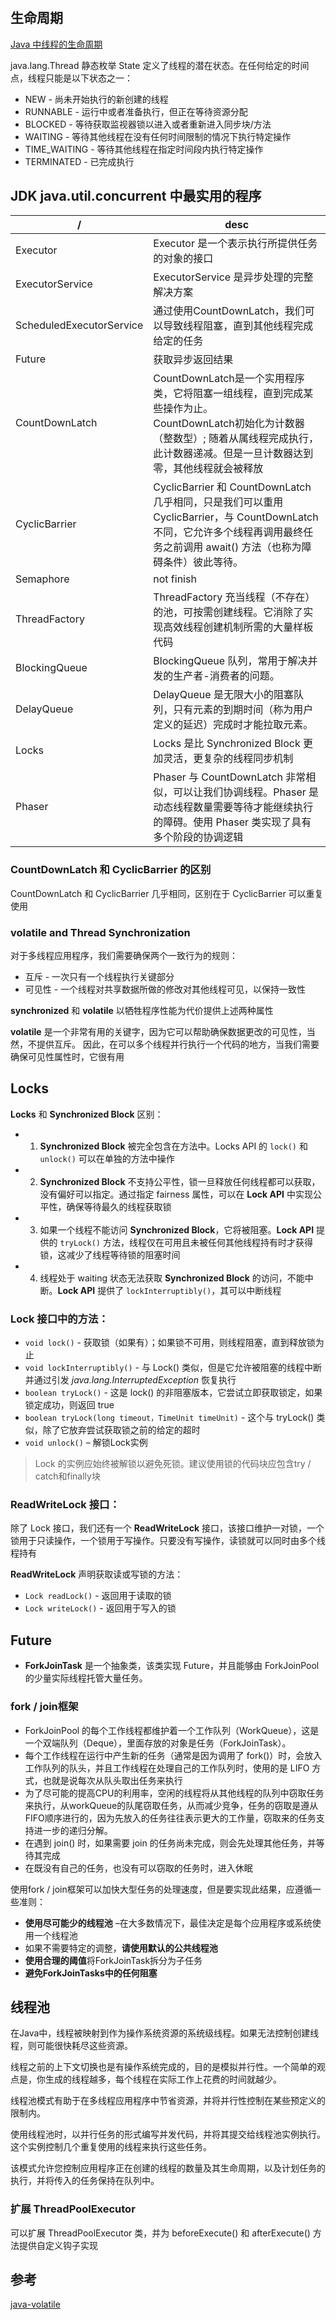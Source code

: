 # 
## 生命周期
[Java 中线程的生命周期](https://www.baeldung.com/java-thread-lifecycle)

java.lang.Thread 静态枚举 State 定义了线程的潜在状态。在任何给定的时间点，线程只能是以下状态之一：

- NEW - 尚未开始执行的新创建的线程
- RUNNABLE - 运行中或者准备执行，但正在等待资源分配
- BLOCKED - 等待获取监视器锁以进入或者重新进入同步块/方法
- WAITING - 等待其他线程在没有任何时间限制的情况下执行特定操作
- TIME_WAITING - 等待其他线程在指定时间段内执行特定操作
- TERMINATED - 已完成执行

## JDK java.util.concurrent 中最实用的程序

/| desc
---|---
Executor | Executor 是一个表示执行所提供任务的对象的接口
ExecutorService | ExecutorService 是异步处理的完整解决方案
ScheduledExecutorService | 通过使用CountDownLatch，我们可以导致线程阻塞，直到其他线程完成给定的任务
Future | 获取异步返回结果
CountDownLatch | CountDownLatch是一个实用程序类，它将阻塞一组线程，直到完成某些操作为止。<br />CountDownLatch初始化为计数器（整数型）; 随着从属线程完成执行，此计数器递减。但是一旦计数器达到零，其他线程就会被释放
CyclicBarrier | CyclicBarrier 和 CountDownLatch 几乎相同，只是我们可以重用 CyclicBarrier，与 CountDownLatch 不同，它允许多个线程再调用最终任务之前调用 await() 方法（也称为障碍条件）彼此等待。
Semaphore | not finish
ThreadFactory | ThreadFactory 充当线程（不存在）的池，可按需创建线程。它消除了实现高效线程创建机制所需的大量样板代码
BlockingQueue | BlockingQueue 队列，常用于解决并发的生产者-消费者的问题。
DelayQueue | DelayQueue 是无限大小的阻塞队列，只有元素的到期时间（称为用户定义的延迟）完成时才能拉取元素。
Locks | Locks 是比 Synchronized Block 更加灵活，更复杂的线程同步机制
Phaser | Phaser 与 CountDownLatch 非常相似，可以让我们协调线程。Phaser 是动态线程数量需要等待才能继续执行的障碍。使用 Phaser 类实现了具有多个阶段的协调逻辑

### CountDownLatch 和 CyclicBarrier 的区别
CountDownLatch 和 CyclicBarrier 几乎相同，区别在于 CyclicBarrier 可以重复使用

### volatile and Thread Synchronization

对于多线程应用程序，我们需要确保两个一致行为的规则：

- 互斥 - 一次只有一个线程执行关键部分
- 可见性 - 一个线程对共享数据所做的修改对其他线程可见，以保持一致性

**synchronized** 和 **volatile** 以牺牲程序性能为代价提供上述两种属性

**volatile** 是一个非常有用的关键字，因为它可以帮助确保数据更改的可见性，当然，不提供互斥。
因此，在可以多个线程并行执行一个代码的地方，当我们需要确保可见性属性时，它很有用


## Locks
**Locks** 和 **Synchronized Block** 区别：
- 1. **Synchronized Block** 被完全包含在方法中。Locks API 的 `lock()` 和 `unlock()` 可以在单独的方法中操作
- 2. **Synchronized Block** 不支持公平性，锁一旦释放任何线程都可以获取，没有偏好可以指定。通过指定 fairness 属性，可以在 **Lock API** 中实现公平性，确保等待最久的线程获取锁
- 3. 如果一个线程不能访问 **Synchronized Block**，它将被阻塞。**Lock API** 提供的 `tryLock()` 方法，线程仅在可用且未被任何其他线程持有时才获得锁，这减少了线程等待锁的阻塞时间
- 4. 线程处于 waiting 状态无法获取 **Synchronized Block** 的访问，不能中断。**Lock API** 提供了 `lockInterruptibly()`，其可以中断线程

### Lock 接口中的方法：
- `void lock()` - 获取锁（如果有）；如果锁不可用，则线程阻塞，直到释放锁为止
- `void lockInterruptibly()` - 与 Lock() 类似，但是它允许被阻塞的线程中断并通过引发 *java.lang.InterruptedException* 恢复执行
- `boolean tryLock()` - 这是 lock() 的非阻塞版本，它尝试立即获取锁定，如果锁定成功，则返回 true
- `boolean tryLock(long timeout，TimeUnit timeUnit)` - 这个与 tryLock() 类似，除了它放弃尝试获取锁之前的给定的超时
- `void unlock()` – 解锁Lock实例

> Lock 的实例应始终被解锁以避免死锁。建议使用锁的代码块应包含try / catch和finally块

### ReadWriteLock 接口：
除了 Lock 接口，我们还有一个 **ReadWriteLock** 接口，该接口维护一对锁，一个锁用于只读操作，一个锁用于写操作。只要没有写操作，读锁就可以同时由多个线程持有

**ReadWriteLock** 声明获取读或写锁的方法：
- `Lock readLock()` - 返回用于读取的锁
- `Lock writeLock()` - 返回用于写入的锁


## Future
- **ForkJoinTask** 是一个抽象类，该类实现 Future，并且能够由 ForkJoinPool 的少量实际线程托管大量任务。


### fork / join框架
- ForkJoinPool 的每个工作线程都维护着一个工作队列（WorkQueue），这是一个双端队列（Deque），里面存放的对象是任务（ForkJoinTask）。
- 每个工作线程在运行中产生新的任务（通常是因为调用了 fork()）时，会放入工作队列的队头，并且工作线程在处理自己的工作队列时，使用的是 LIFO 方式，也就是说每次从队头取出任务来执行
- 为了尽可能的提高CPU的利用率，空闲的线程将从其他线程的队列中窃取任务来执行，从workQueue的队尾窃取任务，从而减少竞争，任务的窃取是遵从FIFO顺序进行的，因为先放入的任务往往表示更大的工作量，窃取来的任务支持进一步的递归分解。
- 在遇到 join() 时，如果需要 join 的任务尚未完成，则会先处理其他任务，并等待其完成
- 在既没有自己的任务，也没有可以窃取的任务时，进入休眠

使用fork / join框架可以加快大型任务的处理速度，但是要实现此结果，应遵循一些准则：
- **使用尽可能少的线程池** –在大多数情况下，最佳决定是每个应用程序或系统使用一个线程池
- 如果不需要特定的调整，**请使用默认的公共线程池**
- **使用合理的阈值**将ForkJoinTask拆分为子任务
- **避免ForkJoinTasks中的任何阻塞**

## 线程池
在Java中，线程被映射到作为操作系统资源的系统级线程。如果无法控制创建线程，则可能很快耗尽这些资源。

线程之前的上下文切换也是有操作系统完成的，目的是模拟并行性。一个简单的观点是，你生成的线程越多，每个线程在实际工作上花费的时间就越少。

线程池模式有助于在多线程应用程序中节省资源，并将并行性控制在某些预定义的限制内。

使用线程池时，以并行任务的形式编写并发代码，并将其提交给线程池实例执行。这个实例控制几个重复使用的线程来执行这些任务。

该模式允许您控制应用程序正在创建的线程的数量及其生命周期，以及计划任务的执行，并将传入的任务保持在队列中。

### 扩展 ThreadPoolExecutor
可以扩展 ThreadPoolExecutor 类，并为 beforeExecute() 和 afterExecute() 方法提供自定义钩子实现


## 参考
[java-volatile](https://www.baeldung.com/java-volatile)
